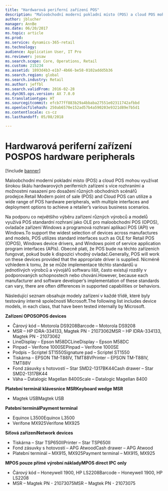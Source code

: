 ```yaml
---
title: "Hardwarová periferní zařízení POS"
description: "Maloobchodní moderní pokladní místo (POS) a cloud POS mohou využívat širokou škálu hardwarových periferních zařízení s více rozhraními a možnostmi nasazení pro dosažení různých obchodních scénářů prodejce."
author: jblucher
manager: AnnBe
ms.date: 06/20/2017
ms.topic: article
ms.prod: 
ms.service: dynamics-365-retail
ms.technology: 
audience: Application User, IT Pro
ms.reviewer: josaw
ms.search.scope: Core, Operations, Retail
ms.custom: 215234
ms.assetid: 1893d4b3-e1b7-4b66-be58-0102addd5b36
ms.search.region: global
ms.search.industry: Retail
ms.author: jeffbl
ms.search.validFrom: 2016-02-28
ms.dyn365.ops.version: AX 7.0.0
ms.translationtype: HT
ms.sourcegitcommit: efcb77ff883b29a4bbaba27551e02311742afbbd
ms.openlocfilehash: 250ab6570e152ad57b4a590203e9321d89e7b5d1
ms.contentlocale: cs-cz
ms.lasthandoff: 05/08/2018

---
```


# <a name="pos-hardware-peripherals"></a><span data-ttu-id="a724e-103">Hardwarová periferní zařízení POS</span><span class="sxs-lookup"><span data-stu-id="a724e-103">POS hardware peripherals</span></span>

[!include [banner](includes/banner.md)]

<span data-ttu-id="a724e-104">Maloobchodní moderní pokladní místo (POS) a cloud POS mohou využívat širokou škálu hardwarových periferních zařízení s více rozhraními a možnostmi nasazení pro dosažení různých obchodních scénářů prodejce.</span><span class="sxs-lookup"><span data-stu-id="a724e-104">Retail Modern point of sale (POS) and Cloud POS can utilize a wide range of POS hardware peripherals, with multiple interfaces and deployment options to achieve a retailer’s various business scenarios.</span></span> 

<span data-ttu-id="a724e-105">Na podporu co největšího výběru zařízení různých výrobců a modelů využívá POS standardní rozhraní jako OLE pro maloobchodní POS (OPOS), ovladače zařízení Windows a programová rozhraní aplikací POS (API) ve Windows.</span><span class="sxs-lookup"><span data-stu-id="a724e-105">To support the widest selection of devices across manufactures and models, POS utilizes standard interfaces such as OLE for Retail POS (OPOS), Windows device drivers, and Windows point of service application program interfaces (APIs).</span></span> <span data-ttu-id="a724e-106">Obecně platí, že POS bude na těchto zařízeních fungovat, pokud bude k dispozici vhodný ovladač.</span><span class="sxs-lookup"><span data-stu-id="a724e-106">Generally, POS will work on these devices provided that the appropriate driver is supplied.</span></span> <span data-ttu-id="a724e-107">Nicméně vzhledem k tomu, že se může implementace těchto standardů u jednotlivých výrobců a vývojářů softwaru lišit, často existují rozdíly v podporovaných schopnostech nebo chování.</span><span class="sxs-lookup"><span data-stu-id="a724e-107">However, because each manufacturer and software developer’s implementation of these standards can vary, there are often differences in supported capabilities or behaviors.</span></span>

<span data-ttu-id="a724e-108">Následující seznam obsahuje modely zařízení v každé třídě, které byly testovány interně společností Microsoft.</span><span class="sxs-lookup"><span data-stu-id="a724e-108">The following list includes device models, in each class, that have been tested internally by Microsoft.</span></span>

<span data-ttu-id="a724e-109">**Zařízení OPOS**</span><span class="sxs-lookup"><span data-stu-id="a724e-109">**OPOS devices**</span></span>

-   <span data-ttu-id="a724e-110">Čárový kód – Motorola DS9208</span><span class="sxs-lookup"><span data-stu-id="a724e-110">Barcode – Motorola DS9208</span></span>
-   <span data-ttu-id="a724e-111">MSR – HP IDRA-334133, Magtek PN - 21073062</span><span class="sxs-lookup"><span data-stu-id="a724e-111">MSR – HP IDRA-334133, Magtek PN - 21073062</span></span>
-   <span data-ttu-id="a724e-112">LineDisplay – Epson M58DC</span><span class="sxs-lookup"><span data-stu-id="a724e-112">LineDisplay – Epson M58DC</span></span>
-   <span data-ttu-id="a724e-113">Pinpad – Verifone 1000SE</span><span class="sxs-lookup"><span data-stu-id="a724e-113">Pinpad – Verifone 1000SE</span></span>
-   <span data-ttu-id="a724e-114">Podpis – Scriptel ST1550</span><span class="sxs-lookup"><span data-stu-id="a724e-114">Signature pad – Scriptel ST1550</span></span>
-   <span data-ttu-id="a724e-115">Tiskárna – EPSON TM-T88IV, TMT88V</span><span class="sxs-lookup"><span data-stu-id="a724e-115">Printer – EPSON TM-T88IV, TMT88V</span></span>
-   <span data-ttu-id="a724e-116">Fond zásuvky s hotovostí – Star SMD2-1317BK44</span><span class="sxs-lookup"><span data-stu-id="a724e-116">Cash drawer – Star SMD2-1317BK44</span></span>
-   <span data-ttu-id="a724e-117">Váha – Datalogic Magellan 8400</span><span class="sxs-lookup"><span data-stu-id="a724e-117">Scale – Datalogic Magellan 8400</span></span>

<span data-ttu-id="a724e-118">**Platební terminál klávesnice MSR**</span><span class="sxs-lookup"><span data-stu-id="a724e-118">**Keyboard wedge MSR**</span></span>

-   <span data-ttu-id="a724e-119">Magtek USB</span><span class="sxs-lookup"><span data-stu-id="a724e-119">Magtek USB</span></span>

<span data-ttu-id="a724e-120">**Patební terminál**</span><span class="sxs-lookup"><span data-stu-id="a724e-120">**Payment terminal**</span></span>

-   <span data-ttu-id="a724e-121">Equinox L3500</span><span class="sxs-lookup"><span data-stu-id="a724e-121">Equinox L3500</span></span>
-   <span data-ttu-id="a724e-122">Verifone MX925</span><span class="sxs-lookup"><span data-stu-id="a724e-122">Verifone MX925</span></span>

<span data-ttu-id="a724e-123">**Síťová zařízení**</span><span class="sxs-lookup"><span data-stu-id="a724e-123">**Network devices**</span></span>

-   <span data-ttu-id="a724e-124">Tiskárna – Star TSP650II</span><span class="sxs-lookup"><span data-stu-id="a724e-124">Printer – Star TSP650II</span></span>
-   <span data-ttu-id="a724e-125">Fond zásuvky s hotovostí – APG Atwood</span><span class="sxs-lookup"><span data-stu-id="a724e-125">Cash drawer – APG Atwood</span></span>
-   <span data-ttu-id="a724e-126">Platební terminál – MX915, MX925</span><span class="sxs-lookup"><span data-stu-id="a724e-126">Payment terminal – MX915, MX925</span></span>

<span data-ttu-id="a724e-127">**MPOS pouze přímé výrobní náklady**</span><span class="sxs-lookup"><span data-stu-id="a724e-127">**MPOS direct IPC only**</span></span>

-   <span data-ttu-id="a724e-128">Čárový kód – Honeywell 1900, HP LS2208</span><span class="sxs-lookup"><span data-stu-id="a724e-128">Barcode – Honeywell 1900, HP LS2208</span></span>
-   <span data-ttu-id="a724e-129">MSR – Magtek PN - 21073075</span><span class="sxs-lookup"><span data-stu-id="a724e-129">MSR – Magtek PN - 21073075</span></span>





